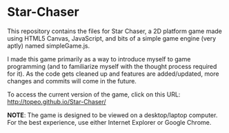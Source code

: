 Star-Chaser
===========
This repository contains the files for Star Chaser, a 2D platform game made using HTML5 Canvas, JavaScript, and bits of a simple game engine (very aptly) named simpleGame.js.

I made this game primarily as a way to introduce myself to game programming (and to familiarize myself with the thought process required for it). As the code gets cleaned up and features are added/updated, more changes and commits will come in the future. 

To access the current version of the game, click on this URL: http://topeo.github.io/Star-Chaser/

**NOTE**: The game is designed to be viewed on a desktop/laptop computer. For the best experience, use either Internet Explorer or Google           Chrome.
